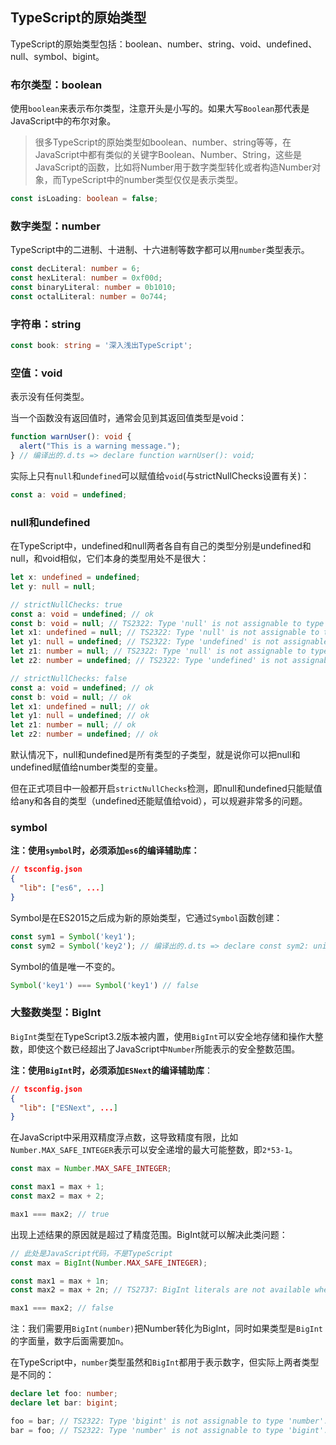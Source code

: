 ## TypeScript的原始类型

TypeScript的原始类型包括：boolean、number、string、void、undefined、null、symbol、bigint。

### 布尔类型：boolean

使用`boolean`来表示布尔类型，注意开头是小写的。如果大写`Boolean`那代表是JavaScript中的布尔对象。

> 很多TypeScript的原始类型如boolean、number、string等等，在JavaScript中都有类似的关键字Boolean、Number、String，这些是JavaScript的函数，比如将Number用于数字类型转化或者构造Number对象，而TypeScript中的number类型仅仅是表示类型。

```typescript
const isLoading: boolean = false;
```

### 数字类型：number

TypeScript中的二进制、十进制、十六进制等数字都可以用`number`类型表示。

```typescript
const decLiteral: number = 6;
const hexLiteral: number = 0xf00d;
const binaryLiteral: number = 0b1010;
const octalLiteral: number = 0o744;
```

### 字符串：string

```typescript
const book: string = '深入浅出TypeScript';
```

### 空值：void

表示没有任何类型。

当一个函数没有返回值时，通常会见到其返回值类型是void：

```typescript
function warnUser(): void {
  alert("This is a warning message.");
} // 编译出的.d.ts => declare function warnUser(): void;
```

实际上只有`null`和`undefined`可以赋值给`void`(与strictNullChecks设置有关)：

```typescript
const a: void = undefined;
```

### null和undefined

在TypeScript中，undefined和null两者各自有自己的类型分别是undefined和null，和void相似，它们本身的类型用处不是很大：

```typescript
let x: undefined = undefined;
let y: null = null;

// strictNullChecks: true
const a: void = undefined; // ok
const b: void = null; // TS2322: Type 'null' is not assignable to type 'void'.
let x1: undefined = null; // TS2322: Type 'null' is not assignable to type 'undefined'.
let y1: null = undefined; // TS2322: Type 'undefined' is not assignable to type 'null'.
let z1: number = null; // TS2322: Type 'null' is not assignable to type 'number'.
let z2: number = undefined; // TS2322: Type 'undefined' is not assignable to type 'number'.

// strictNullChecks: false
const a: void = undefined; // ok
const b: void = null; // ok
let x1: undefined = null; // ok
let y1: null = undefined; // ok
let z1: number = null; // ok
let z2: number = undefined; // ok
```

默认情况下，null和undefined是所有类型的子类型，就是说你可以把null和undefined赋值给number类型的变量。

但在正式项目中一般都开启`strictNullChecks`检测，即null和undefined只能赋值给any和各自的类型（undefined还能赋值给void），可以规避非常多的问题。

### symbol

**注：使用`symbol`时，必须添加`es6`的编译辅助库：**

```json
// tsconfig.json
{
  "lib": ["es6", ...]
}
```

Symbol是在ES2015之后成为新的原始类型，它通过`Symbol`函数创建：

```typescript
const sym1 = Symbol('key1');
const sym2 = Symbol('key2'); // 编译出的.d.ts => declare const sym2: unique symbol;
```

Symbol的值是唯一不变的。

```typescript
Symbol('key1') === Symbol('key1') // false
```

### 大整数类型：BigInt

`BigInt`类型在TypeScript3.2版本被内置，使用`BigInt`可以安全地存储和操作大整数，即使这个数已经超出了JavaScript中`Number`所能表示的安全整数范围。

**注：使用`BigInt`时，必须添加`ESNext`的编译辅助库**：

```json
// tsconfig.json
{
  "lib": ["ESNext", ...]
}
```

在JavaScript中采用双精度浮点数，这导致精度有限，比如`Number.MAX_SAFE_INTEGER`表示可以安全递增的最大可能整数，即`2*53-1`。

```javascript
const max = Number.MAX_SAFE_INTEGER;

const max1 = max + 1;
const max2 = max + 2;

max1 === max2; // true
```

出现上述结果的原因就是超过了精度范围。BigInt就可以解决此类问题：

```typescript
// 此处是JavaScript代码，不是TypeScript
const max = BigInt(Number.MAX_SAFE_INTEGER);

const max1 = max + 1n;
const max2 = max + 2n; // TS2737: BigInt literals are not available when targeting lower than ES2020. 需要将tsconfig.json中的target改为ES2020才支持此种写法

max1 === max2; // false
```

注：我们需要用`BigInt(number)`把Number转化为BigInt，同时如果类型是`BigInt`的字面量，数字后面需要加`n`。

在TypeScript中，`number`类型虽然和`BigInt`都用于表示数字，但实际上两者类型是不同的：

```typescript
declare let foo: number;
declare let bar: bigint;

foo = bar; // TS2322: Type 'bigint' is not assignable to type 'number'.
bar = foo; // TS2322: Type 'number' is not assignable to type 'bigint'.
```

